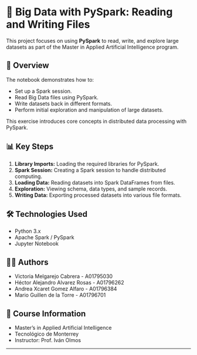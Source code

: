 # 📂 Big Data with PySpark: Reading and Writing Files

This project focuses on using **PySpark** to read, write, and explore large datasets as part of the Master in Applied Artificial Intelligence program.

## 🚀 Overview

The notebook demonstrates how to:
- Set up a Spark session.
- Read Big Data files using PySpark.
- Write datasets back in different formats.
- Perform initial exploration and manipulation of large datasets.

This exercise introduces core concepts in distributed data processing with PySpark.

## 📊 Key Steps

1. **Library Imports:** Loading the required libraries for PySpark.
2. **Spark Session:** Creating a Spark session to handle distributed computing.
3. **Loading Data:** Reading datasets into Spark DataFrames from files.
4. **Exploration:** Viewing schema, data types, and sample records.
5. **Writing Data:** Exporting processed datasets into various file formats.

## 🛠 Technologies Used

- Python 3.x
- Apache Spark / PySpark
- Jupyter Notebook

## 👨‍🎓 Authors

- Victoria Melgarejo Cabrera - A01795030
- Héctor Alejandro Alvarez Rosas - A01796262
- Andrea Xcaret Gomez Alfaro - A01796384
- Mario Guillen de la Torre - A01796701

## 📌 Course Information

- Master’s in Applied Artificial Intelligence
- Tecnológico de Monterrey
- Instructor: Prof. Iván Olmos

---
